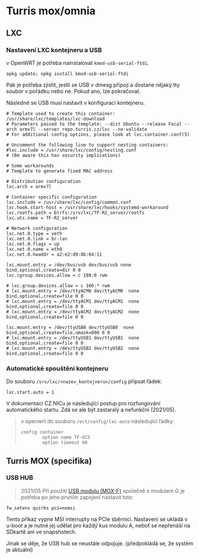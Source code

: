 # Turris mox/omnia

## LXC
### Nastavení LXC kontejneru a USB

v OpenWRT je potřeba nainstalovat `kmod-usb-serial-ftdi`. 

```
opkg update; opkg install kmod-usb-serial-ftdi
```
Pak je potřeba zjistit, jestli se USB v dmesg připojí a dostane nějaký tty soubor v pořádku nebo ne. Pokud ano, lze pokračovat. 

Následně se USB musí nastavit v konfiguraci kontejneru. 
```
# Template used to create this container: /usr/share/lxc/templates/lxc-download
# Parameters passed to the template: --dist Ubuntu --release Focal --arch armv7l --server repo.turris.cz/lxc --no-validate
# For additional config options, please look at lxc.container.conf(5)

# Uncomment the following line to support nesting containers:
#lxc.include = /usr/share/lxc/config/nesting.conf
# (Be aware this has security implications)

# Some workarounds
# Template to generate fixed MAC address

# Distribution configuration
lxc.arch = armv7l

# Container specific configuration
lxc.include = /usr/share/lxc/config/common.conf
lxc.hook.start-host = /usr/share/lxc/hooks/systemd-workaround
lxc.rootfs.path = btrfs:/srv/lxc/TF-R2_server/rootfs
lxc.uts.name = TF-R2_server

# Network configuration
lxc.net.0.type = veth
lxc.net.0.link = br-lan
lxc.net.0.flags = up
lxc.net.0.name = eth0
lxc.net.0.hwaddr = a2:e2:d9:8b:64:11

lxc.mount.entry = /dev/bus/usb dev/bus/usb none bind,optional,create=dir 0 0
lxc.cgroup.devices.allow = c 188:0 rwm

# lxc.group.devices.allow = c 166:* rwm
# lxc.mount.entry = /dev/ttyACM0 dev/ttyACM0  none bind,optional,create=file 0 0
# lxc.mount.entry = /dev/ttyACM1 dev/ttyACM1  none bind,optional,create=file 0 0
# lxc.mount.entry = /dev/ttyACM2 dev/ttyACM2  none bind,optional,create=file 0 0

lxc.mount.entry = /dev/ttyUSB0 dev/ttyUSB0  none bind,optional,create=file,umask=000 0 0
# lxc.mount.entry = /dev/ttyUSB1 dev/ttyUSB1  none bind,optional,create=file 0 0
# lxc.mount.entry = /dev/ttyUSB2 dev/ttyUSB2  none bind,optional,create=file 0 0
```


### Automatické spouštění kontejneru
Do souboru `/srv/lxc/<nazev_kontejneru>/config` připsat řádek:
```
lxc.start.auto = 1
```

V dokumentaci CZ.NICu je následující postup pro rozfungování automatického startu. Zdá se ale být zastaralý a nefunkční (2021/05). 
> v openwrt do souboru `/ect/config/lxc-auto` následující řádky:
> ```
> config container
>         option name TF-GCS
>         option timeout 60
> ```


## Turris MOX (specifika)

### USB HUB
> 2021/05
Při použití [USB modulu (MOX-F)](https://doc.turris.cz/doc/cs/howto/mox/mox-f-usb) společně s modulem G je potřeba po jeho prvním zapojení nastavit toto: 
```
fw_setenv quirks pci=nomsi
```
Tento příkaz vypne MSI interrupty na PCIe sběrnici. Nastavení se ukládá v u-boot a je nutné jej udělat pro každý kus modulu A, neboť se nepřenáší na SDkartě ani ve snapshotech.

Jinak se děje, že USB hub se neustále odpojuje. (předpokládá se, že systém je aktuální)
